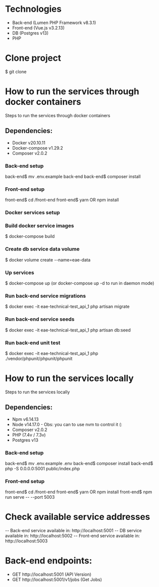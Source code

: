 # Technologies
- Back-end (Lumen PHP Framework v8.3.1)
- Front-end (Vue.js v3.2.13)
- DB (Postgres v13)
- PHP

# Clone project

$ git clone 

# How to run the services through docker containers
Steps to run the services through docker containers

## Dependencies:
- Docker v20.10.11
- Docker-compose v1.29.2
- Composer v2.0.2

### Back-end setup

back-end$ mv .env.example back-end
back-end$ composer install

### Front-end setup

front-end$ cd /front-end
front-end$ yarn OR npm install

### Docker services setup

### Build docker service images
$ docker-compose build

### Create db service data volume
$ docker volume create --name=eae-data

### Up services
$ docker-compose up (or docker-compose up -d to run in daemon mode)

### Run back-end service migrations
$ docker exec -it eae-technical-test_api_1 php artisan migrate

### Run back-end service seeds
$ docker exec -it eae-technical-test_api_1 php artisan db:seed

### Run back-end unit test
$ docker exec -it eae-technical-test_api_1 php ./vendor/phpunit/phpunit/phpunit

# How to run the services locally
Steps to run the services locally

## Dependencies:
- Npm v6.14.13
- Node v14.17.0 - Obs: you can to use nvm to control it (:
- Composer v2.0.2
- PHP (7.4v / 7.3v)
- Postgres v13

### Back-end setup
back-end$ mv .env.example .env
back-end$ composer install
back-end$ php -S 0.0.0.0:5001 public/index.php

### Front-end setup
front-end$ cd /front-end
front-end$ yarn OR npm install
front-end$ npm run serve -- --port 5003

# Check available service addresses
-- Back-end service available in: http://localhost:5001
-- DB service available in: http://localhost:5002
-- Front-end service available in: http://localhost:5003

# Back-end endpoints:
- GET http://localhost:5001 (API Version)
- GET http://localhost:5001/v1/jobs (Get Jobs)